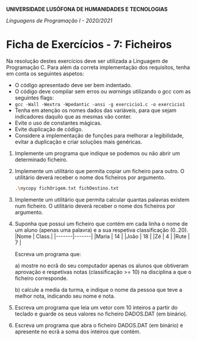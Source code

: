 **UNIVERSIDADE LUSÓFONA DE HUMANIDADES E TECNOLOGIAS**

*Linguagens de Programação I - 2020/2021*

# Ficha de Exercícios - 7: Ficheiros

Na resolução destes exercícios deve ser utilizada a Linguagem de Programação C. Para além da correta implementação dos requisitos, tenha em conta os seguintes aspetos:

- O código apresentado deve ser bem indentado. 
- O código deve compilar sem erros ou *warnings* utilizando o *gcc* com as seguintes flags:
- `gcc -Wall -Wextra -Wpedantic -ansi -g exercicio1.c -o exercicio1`
- Tenha em atenção os nomes dados das variáveis, para que sejam indicadores daquilo que as mesmas vão conter.
- Evite o uso de constantes mágicas. 
- Evite duplicação de código. 
- Considere a implementação de funções para melhorar a legibilidade, evitar a duplicação e criar soluções mais genéricas.

1. Implemente um programa que indique se podemos ou não abrir um determinado ficheiro.

2. Implemente um utilitário que permita copiar um ficheiro para outro. O utilitário deverá receber o nome dos ficheiros por argumento.
	```bash
	.\mycopy fichOrigem.txt fichDestino.txt
	```
3. Implemente um utilitário que permita calcular quantas palavras existem num ficheiro. O utilitário deverá receber o nome dos ficheiros por argumento.

4. Suponha que possui um ficheiro que contém em cada linha o nome de um aluno (apenas uma palavra) e a sua respetiva classificação (0..20).
	|Nome	| Class.|
	|-------|-------|
	|Maria	| 14	|
	|João	| 18	|
	|Zé	| 4	|
	|Rute	| 7	|
	
   Escreva um programa que:
   
   a) mostre no ecrã do seu computador apenas os alunos que obtiveram aprovação e respetivas notas (classificação >= 10) na disciplina a que o ficheiro corresponde. 

   b) calcule a media da turma, e indique o nome da pessoa que teve a melhor nota, indicando seu nome e nota.
 

5. Escreva um programa que leia um vetor com 10 inteiros a partir do teclado e guarde os seus valores no ficheiro DADOS.DAT (em binário).

6. Escreva um programa que abra o ficheiro DADOS.DAT (em binário) e apresente no ecrã a soma dos inteiros que contém.
